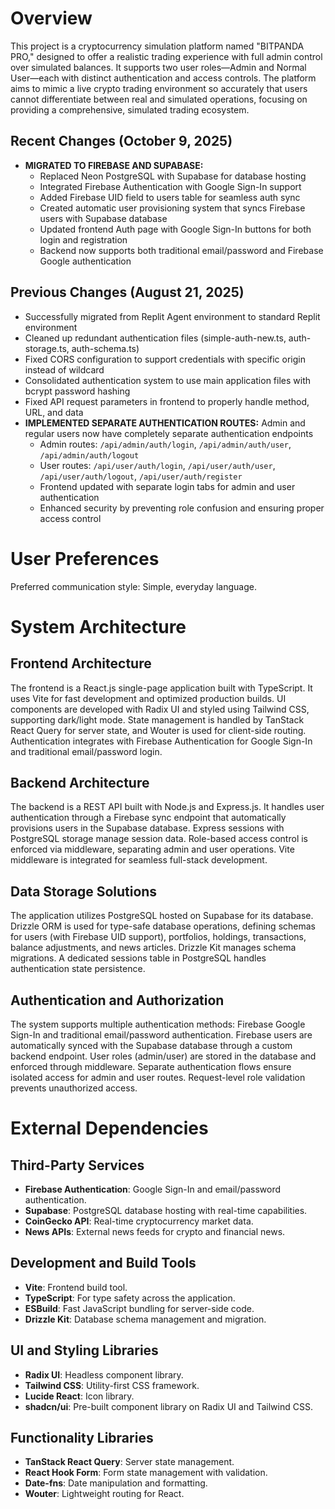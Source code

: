 # Overview

This project is a cryptocurrency simulation platform named "BITPANDA PRO," designed to offer a realistic trading experience with full admin control over simulated balances. It supports two user roles—Admin and Normal User—each with distinct authentication and access controls. The platform aims to mimic a live crypto trading environment so accurately that users cannot differentiate between real and simulated operations, focusing on providing a comprehensive, simulated trading ecosystem.

## Recent Changes (October 9, 2025)
- **MIGRATED TO FIREBASE AND SUPABASE:**
  - Replaced Neon PostgreSQL with Supabase for database hosting
  - Integrated Firebase Authentication with Google Sign-In support
  - Added Firebase UID field to users table for seamless auth sync
  - Created automatic user provisioning system that syncs Firebase users with Supabase database
  - Updated frontend Auth page with Google Sign-In buttons for both login and registration
  - Backend now supports both traditional email/password and Firebase Google authentication

## Previous Changes (August 21, 2025)
- Successfully migrated from Replit Agent environment to standard Replit environment
- Cleaned up redundant authentication files (simple-auth-new.ts, auth-storage.ts, auth-schema.ts)
- Fixed CORS configuration to support credentials with specific origin instead of wildcard
- Consolidated authentication system to use main application files with bcrypt password hashing
- Fixed API request parameters in frontend to properly handle method, URL, and data
- **IMPLEMENTED SEPARATE AUTHENTICATION ROUTES:** Admin and regular users now have completely separate authentication endpoints
  - Admin routes: `/api/admin/auth/login`, `/api/admin/auth/user`, `/api/admin/auth/logout`
  - User routes: `/api/user/auth/login`, `/api/user/auth/user`, `/api/user/auth/logout`, `/api/user/auth/register`
  - Frontend updated with separate login tabs for admin and user authentication
  - Enhanced security by preventing role confusion and ensuring proper access control

# User Preferences

Preferred communication style: Simple, everyday language.

# System Architecture

## Frontend Architecture
The frontend is a React.js single-page application built with TypeScript. It uses Vite for fast development and optimized production builds. UI components are developed with Radix UI and styled using Tailwind CSS, supporting dark/light mode. State management is handled by TanStack React Query for server state, and Wouter is used for client-side routing. Authentication integrates with Firebase Authentication for Google Sign-In and traditional email/password login.

## Backend Architecture
The backend is a REST API built with Node.js and Express.js. It handles user authentication through a Firebase sync endpoint that automatically provisions users in the Supabase database. Express sessions with PostgreSQL storage manage session data. Role-based access control is enforced via middleware, separating admin and user operations. Vite middleware is integrated for seamless full-stack development.

## Data Storage Solutions
The application utilizes PostgreSQL hosted on Supabase for its database. Drizzle ORM is used for type-safe database operations, defining schemas for users (with Firebase UID support), portfolios, holdings, transactions, balance adjustments, and news articles. Drizzle Kit manages schema migrations. A dedicated sessions table in PostgreSQL handles authentication state persistence.

## Authentication and Authorization
The system supports multiple authentication methods: Firebase Google Sign-In and traditional email/password authentication. Firebase users are automatically synced with the Supabase database through a custom backend endpoint. User roles (admin/user) are stored in the database and enforced through middleware. Separate authentication flows ensure isolated access for admin and user routes. Request-level role validation prevents unauthorized access.

# External Dependencies

## Third-Party Services
- **Firebase Authentication**: Google Sign-In and email/password authentication.
- **Supabase**: PostgreSQL database hosting with real-time capabilities.
- **CoinGecko API**: Real-time cryptocurrency market data.
- **News APIs**: External news feeds for crypto and financial news.

## Development and Build Tools
- **Vite**: Frontend build tool.
- **TypeScript**: For type safety across the application.
- **ESBuild**: Fast JavaScript bundling for server-side code.
- **Drizzle Kit**: Database schema management and migration.

## UI and Styling Libraries
- **Radix UI**: Headless component library.
- **Tailwind CSS**: Utility-first CSS framework.
- **Lucide React**: Icon library.
- **shadcn/ui**: Pre-built component library on Radix UI and Tailwind CSS.

## Functionality Libraries
- **TanStack React Query**: Server state management.
- **React Hook Form**: Form state management with validation.
- **Date-fns**: Date manipulation and formatting.
- **Wouter**: Lightweight routing for React.